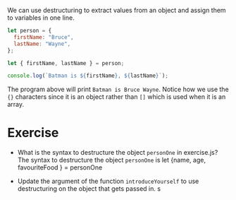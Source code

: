 We can use destructuring to extract values from an object and assign them to variables in one line.

```js
let person = {
  firstName: "Bruce",
  lastName: "Wayne",
};

let { firstName, lastName } = person;

console.log(`Batman is ${firstName}, ${lastName}`);
```

The program above will print `Batman is Bruce Wayne`. Notice how we use the `{}` characters since it is an object rather than `[]` which is used when it is an array.

# Exercise

- What is the syntax to destructure the object `personOne` in exercise.js?
The syntax to destructure  the object `personOne` is let {name, age, favouriteFood } = personOne


- Update the argument of the function `introduceYourself` to use destructuring on the object that gets passed in.
s
